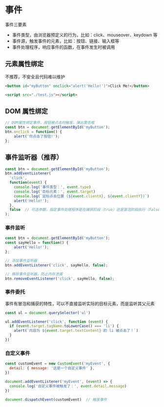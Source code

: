 # 事件

事件三要素

- 事件类型，由浏览器预定义的行为，比如：click、mouseover、keydown 等
- 事件源，触发事件的元素，比如：按钮、链接、输入框等
- 事件处理程序，响应事件的函数，在事件发生时被调用

## 元素属性绑定

不推荐，不安全且代码难以维护

```html
<button id="myButton" onclick="alert('Hello!')">Click Me!</button>

<script src="./test.js"></script>
```

## DOM 属性绑定

```js
// DOM属性绑定事件，按钮被点击时触发，弹出警告框
const btn = document.getElementById('myButton');
btn.onclick = function() {
    alert('你点击了按钮!');
};
```

## 事件监听器（推荐）

```js
const btn = document.getElementById('myButton');
btn.addEventListener(
  'click',
  function(event) {
    console.log('事件类型：', event.type)
    console.log('目标元素：', event.target)
    console.log(`鼠标点击位置 (${event.clientX}, ${event.clientY})`)
    alert('Hello!');
  },
  false  // 可选参数，指定事件处理程序是在捕获阶段（true）还是冒泡阶段执行（false，默认）
);
```

### 事件监听

```js
const btn = document.getElementById('myButton');
const sayHello = function() {
    alert('Hello!');
};

// 添加事件监听器
btn.addEventListener('click', sayHello, false);

// 移除事件监听器，防止内存泄漏
btn.removeEventListener('click', sayHello, false);
```

### 事件委托

事件有冒泡和捕获的特性，可以不直接监听实际的目标元素，而是监听其父元素

```js
const ul = document.querySelector('ul')

ul.addEventListener('click', function (event) {
  if (event.target.tagName.toLowerCase() === 'li') {
    alert(`内容为 ${event.target.textContent} 的 li 被点击了！`)
  }
})
```

### 自定义事件

```js
const customEvent = new CustomEvent('myEvent', {
  detail: { message: '这是一个自定义事件' },
})

document.addEventListener('myEvent', (event) => {
  console.log('自定义事件被触发了：', event.detail.message)
})

document.dispatchEvent(customEvent)  // 触发事件
```
